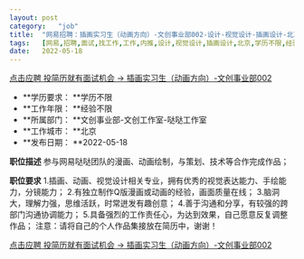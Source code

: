 ```yaml
---
layout:	post
category:	"job"
title:	"网易招聘：插画实习生（动画方向）-文创事业部002-设计-视觉设计-插画设计-北京学历不限经验不限"
tags:	[网易,招聘,面试,找工作,工作,内推,设计,视觉设计,插画设计,北京,学历不限,经验不限]
date:	2022-05-18
---
```


[点击应聘 投简历就有面试机会 -> 插画实习生（动画方向）-文创事业部002](http://mobile.bole.netease.com/bole/boleDetail?id=36869&employeeId=346f03c3cda5f04c&key=all)



- **学历要求： **学历不限
- **工作年限： **经验不限
- **所属部门： **文创事业部-文创工作室-哒哒工作室
- **工作城市： **北京
- **发布日期： **2022-05-18



**职位描述**
参与网易哒哒团队的漫画、动画绘制，与策划、技术等合作完成作品；



**职位要求**
1.插画、动画、视觉设计相关专业，拥有优秀的视觉表达能力、手绘能力，分镜能力；
2.有独立制作Q版漫画或动画的经验，画面质量在线； 
3.脑洞大，理解力强，思维活跃，时常迸发有趣创意；
4.善于沟通和分享，有较强的跨部门沟通协调能力；
5.具备强烈的工作责任心，为达到效果，自己愿意反复调整作品；
注意：请将自己的个人作品集接放在简历中，谢谢！



[点击应聘 投简历就有面试机会 -> 插画实习生（动画方向）-文创事业部002](http://mobile.bole.netease.com/bole/boleDetail?id=36869&employeeId=346f03c3cda5f04c&key=all)